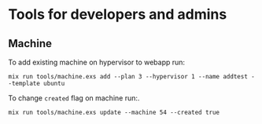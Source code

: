 # Tools for developers and admins

## Machine

To add existing machine on hypervisor to webapp run:
```
mix run tools/machine.exs add --plan 3 --hypervisor 1 --name addtest --template ubuntu
```

To change `created` flag on machine run:.
```
mix run tools/machine.exs update --machine 54 --created true
```